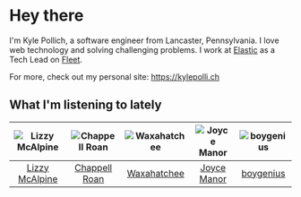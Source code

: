 # Hey there


I'm Kyle Pollich, a software engineer from Lancaster, Pennsylvania. I love web technology and solving challenging problems.
I work at [Elastic](https://www.elastic.co/) as a Tech Lead on [Fleet](https://www.elastic.co/guide/en/fleet/current/fleet-overview.html).

For more, check out my personal site: https://kylepolli.ch

## What I'm listening to lately

<!-- begin artists -->
  |![Lizzy McAlpine](https://i.scdn.co/image/ab6761610000f178b7e3d5ad48cc67f32a3a0930)|![Chappell Roan](https://i.scdn.co/image/ab6761610000f178cde5a0d57c1b79de5fce6bee)|![Waxahatchee](https://i.scdn.co/image/ab6761610000f178909fb4e2a0d9c0f880174263)|![Joyce Manor](https://i.scdn.co/image/ab6761610000f178b3f2a370b7c0ab22e199217c)|![boygenius](https://i.scdn.co/image/ab6761610000f1781a6373c01e8b86e289859f57)|
  |:---:|:---:|:---:|:---:|:---:|
  |[Lizzy McAlpine](https://open.spotify.com/artist/1GmsPCcpKgF9OhlNXjOsbS)|[Chappell Roan](https://open.spotify.com/artist/7GlBOeep6PqTfFi59PTUUN)|[Waxahatchee](https://open.spotify.com/artist/5IWCU0V9evBlW4gIeGY4zF)|[Joyce Manor](https://open.spotify.com/artist/7qbvNcfTfckhCNM8NiR8nN)|[boygenius](https://open.spotify.com/artist/1hLiboQ98IQWhpKeP9vRFw)|
<!-- end artists -->
